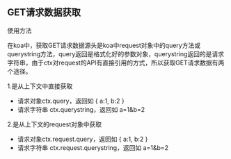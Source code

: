 ## GET请求数据获取

使用方法

在koa中，获取GET请求数据源头是koa中request对象中的query方法或querystring方法，query返回是格式化好的参数对象，querystring返回的是请求字符串，由于ctx对request的API有直接引用的方式，所以获取GET请求数据有两个途径。

1.是从上下文中直接获取

- 请求对象ctx.query，返回如 { a:1, b:2 }
- 请求字符串 ctx.querystring，返回如 a=1&b=2

2.是从上下文的request对象中获取

- 请求对象ctx.request.query，返回如 { a:1, b:2 }
- 请求字符串 ctx.request.querystring，返回如 a=1&b=2


